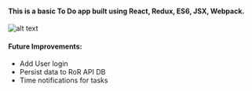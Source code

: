 #### This is a basic To Do app built using React, Redux, ES6, JSX, Webpack.

![alt text](https://raw.githubusercontent.com/akeem-s/to_do_react_redux/tree/master/public/img/screenshot.png)

#### Future Improvements:
*  Add User login
*  Persist data to RoR API DB
*  Time notifications for tasks
